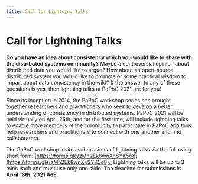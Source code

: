 ```yaml
---
title: Call for Lightning Talks
---
```

# Call for Lightning Talks

**Do you have an idea about consistency which you would like to share with the distributed systems community?** Maybe a controversial opinion about distributed data you would like to argue? How about an open-source distributed system you would like to promote or some practical wisdom to impart about data consistency in the wild? If the answer to any of these questions is yes, then lightning talks at PoPoC 2021 are for you!

Since its inception in 2014, the PaPoC workshop series has brought together researchers and practitioners who seek to develop a better understanding of consistency in distributed systems. PaPoC 2021 will be held virtually on April 26th, and for the first time, will include lightning talks to enable more members of the community to participate in PaPoC and thus help researchers and practitioners to connect with one another and find collaborators. 

The PaPoC workshop invites submissions of lightning talks via the following short form: [https://forms.gle/zMn2Ek8wnXnSYK5o8](https://forms.gle/zMn2Ek8wnXnSYK5o8).  Lightning talks will be up to 3 mins each and must use only one slide. The deadline for submissions is **April 16th, 2021 AoE**.